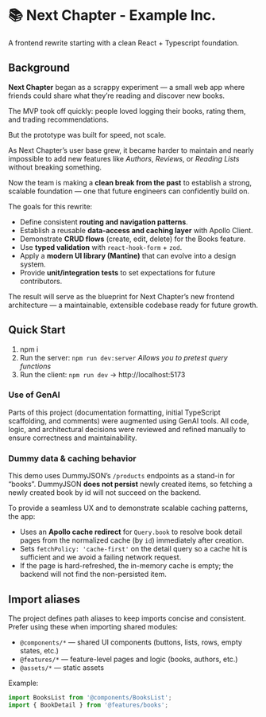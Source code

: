 # 📚 Next Chapter - Example Inc.

A frontend rewrite starting with a clean React + Typescript foundation.

## Background

**Next Chapter** began as a scrappy experiment — a small web app where friends could share what they’re reading and discover new books.

The MVP took off quickly: people loved logging their books, rating them, and trading recommendations.

But the prototype was built for speed, not scale.

As Next Chapter’s user base grew, it became harder to maintain and nearly impossible to add new features like _Authors_, _Reviews_, or _Reading Lists_ without breaking something.

Now the team is making a **clean break from the past** to establish a strong, scalable foundation — one that future engineers can confidently build on.

The goals for this rewrite:

- Define consistent **routing and navigation patterns**.
- Establish a reusable **data-access and caching layer** with Apollo Client.
- Demonstrate **CRUD flows** (create, edit, delete) for the Books feature.
- Use **typed validation** with `react-hook-form` + `zod`.
- Apply a **modern UI library (Mantine)** that can evolve into a design system.
- Provide **unit/integration tests** to set expectations for future contributors.

The result will serve as the blueprint for Next Chapter’s new frontend architecture — a maintainable, extensible codebase ready for future growth.

## Quick Start

1. npm i
2. Run the server: `npm run dev:server`
   _Allows you to pretest query functions_
3. Run the client: `npm run dev` → http://localhost:5173

### Use of GenAI

Parts of this project (documentation formatting, initial TypeScript scaffolding, and comments)
were augmented using GenAI tools. All code, logic, and architectural decisions were reviewed
and refined manually to ensure correctness and maintainability.

### Dummy data & caching behavior

This demo uses DummyJSON’s `/products` endpoints as a stand-in for “books”.
DummyJSON **does not persist** newly created items, so fetching a newly created
book by id will not succeed on the backend.

To provide a seamless UX and to demonstrate scalable caching patterns, the app:

- Uses an **Apollo cache redirect** for `Query.book` to resolve book detail
  pages from the normalized cache (by `id`) immediately after creation.
- Sets `fetchPolicy: 'cache-first'` on the detail query so a cache hit is
  sufficient and we avoid a failing network request.
- If the page is hard-refreshed, the in-memory cache is empty; the backend will
  not find the non-persisted item.

<!-- appended by automated edit: Import aliases -->

## Import aliases

The project defines path aliases to keep imports concise and consistent. Prefer using these when importing shared modules:

- `@components/*` — shared UI components (buttons, lists, rows, empty states, etc.)
- `@features/*` — feature-level pages and logic (books, authors, etc.)
- `@assets/*` — static assets

Example:

```ts
import BooksList from '@components/BooksList';
import { BookDetail } from '@features/books';
```
